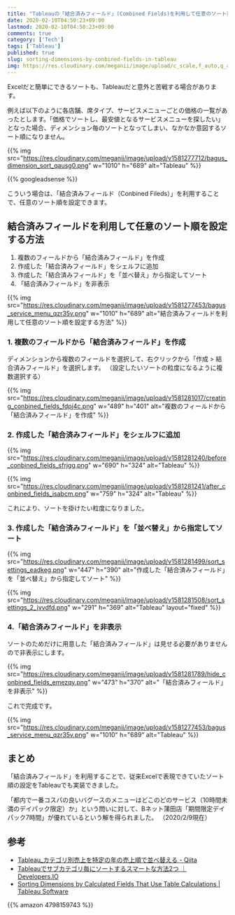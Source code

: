 ```yaml
---
title: "Tableauの「結合済みフィールド」(Combined Fields)を利用して任意のソート順を定義する"
date: 2020-02-10T04:50:23+09:00
lastmod: 2020-02-10T04:50:23+09:00
comments: true
category: ['Tech']
tags: ['Tableau']
published: true
slug: sorting-dimensions-by-conbined-fields-in-tableau
img: https://res.cloudinary.com/meganii/image/upload/c_scale,f_auto,q_auto,w_1024/v1579905055/thumb_tableau_czhjxd.png
---
```



Excelだと簡単にできるソートも、Tableauだと意外と苦戦する場合があります。

例えば以下のように各店舗、席タイプ、サービスメニューごとの価格の一覧があったとします。「価格でソートし、最安値となるサービスメニューを探したい」となった場合、ディメンション毎のソートとなってしまい、なかなか意図するソート順になりません。

{{% img src="https://res.cloudinary.com/meganii/image/upload/v1581277712/bagus_dimension_sort_qausg0.png" w="1010" h="689" alt="Tableau" %}}


<!--more-->
{{% googleadsense %}}


こういう場合は、「結合済みフィールド（Conbined Fileds）」を利用することで、任意のソート順を設定できます。


## 結合済みフィールドを利用して任意のソート順を設定する方法

1. 複数のフィールドから「結合済みフィールド」を作成
2. 作成した「結合済みフィールド」をシェルフに追加
3. 作成した「結合済みフィールド」を「並べ替え」から指定してソート
4. 「結合済みフィールド」を非表示

{{% img src="https://res.cloudinary.com/meganii/image/upload/v1581277453/bagus_service_menu_qzr35v.png" w="1010" h="689" alt="結合済みフィールドを利用して任意のソート順を設定する方法" %}}


### 1. 複数のフィールドから「結合済みフィールド」を作成

ディメンションから複数のフィールドを選択して、右クリックから「作成 > 結合済みフィールド」を選択します。
（設定したいソートの粒度になるように複数選択する）

{{% img src="https://res.cloudinary.com/meganii/image/upload/v1581281017/creating_conbined_fields_fdpj4c.png" w="489" h="401" alt="複数のフィールドから「結合済みフィールド」を作成" %}}


### 2. 作成した「結合済みフィールド」をシェルフに追加

{{% img src="https://res.cloudinary.com/meganii/image/upload/v1581281240/before_conbined_fields_sfrjgg.png" w="690" h="324" alt="Tableau" %}}

{{% img src="https://res.cloudinary.com/meganii/image/upload/v1581281241/after_conbined_fields_isabcm.png" w="759" h="324" alt="Tableau" %}}

これにより、ソートを掛けたい粒度になりました。


### 3. 作成した「結合済みフィールド」を「並べ替え」から指定してソート

{{% img src="https://res.cloudinary.com/meganii/image/upload/v1581281499/sort_settings_eadkeg.png" w="447" h="390" alt="作成した「結合済みフィールド」を「並べ替え」から指定してソート"  %}}


{{% img src="https://res.cloudinary.com/meganii/image/upload/v1581281508/sort_settings_2_jvvdfd.png" w="291" h="369" alt="Tableau" layout="fixed" %}}

### 4.「結合済みフィールド」を非表示

ソートのためだけに用意した「結合済みフィールド」は見せる必要がありませんので非表示にします。

{{% img src="https://res.cloudinary.com/meganii/image/upload/v1581281789/hide_conbined_fields_emezqy.png" w="473" h="370" alt="「結合済みフィールド」を非表示" %}}

これで完成です。

{{% img src="https://res.cloudinary.com/meganii/image/upload/v1581277453/bagus_service_menu_qzr35v.png" w="1010" h="689" alt="Tableau" %}}


## まとめ

「結合済みフィールド」を利用することで、従来Excelで表現できていたソート順の設定をTableauでも実装できました。

「都内で一番コスパの良いバグースのメニューはどこのどのサービス（10時間未満のデイパック限定）か」という問いに対して、Bネット蒲田店「期間限定デイパック7時間」が優れているという解を得られました。
（2020/2/9現在）


## 参考
- [Tableau\_カテゴリ別売上を特定の年の売上順で並べ替える \- Qiita](https://qiita.com/shoohta/items/71f6d5d68018dd879832)
- [Tableauでサブカテゴリ毎にソートするスマートな方法2つ ｜ Developers\.IO](https://dev.classmethod.jp/etc/tableau-howtosort-by-category/)
- [Sorting Dimensions by Calculated Fields That Use Table Calculations \| Tableau Software](https://kb.tableau.com/articles/HowTo/sorting-by-fields-with-table-calculatinons)


{{% amazon 4798159743 %}}
